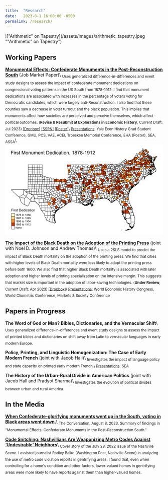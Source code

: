 ```yaml
---
title:  "Research"
date:   2023-8-1 16:00:00 -0500
permalink: /research/
---
```


!["Arithmetic" on Tapestry](/assets/images/arithmetic_tapestry.jpeg ""Arithmetic" on Tapestry")

## Working Papers

**[Monumental Effects: Confederate Monuments in the Post-Reconstruction South](https://ssrn.com/abstract=4451402)**
(Job Market Paper)\\
<sub>Uses generalized difference-in-differences and event study designs to assess the impact of confederate monument dedications on congressional voting patterns in the US South from 1878-1912. I find that monument dedications are associated with increases in the percentage of voters voting for Democratic candidates, which were largely anti-Reconstruction. I also find that these counties saw a decrease in voter turnout and the black population. This implies that monuments affect how societies are perceived and perceive themselves, which affect political outcomes. (**Revise & Resubmit at Explorations in Economic History**, Current Draft: Jul 2023) [\[Dropbox\]](https://www.dropbox.com/s/g1qshyoslzgxb1o/monuments_current.pdf?dl=0) [\[SSRN\]](https://ssrn.com/abstract=4451402) [\[Poster\]](https://alexntaylor.github.io/assets/documents/monuments_poster_EHA_8-23-23.pdf)\\
<ins>Presentations</ins>: Yale Econ History Grad Student Conference, GMU, PCS, VAE, ACEI, Troesken Memorial Conference, EHA (Poster), SEA, ASSA</sub>\\
![First Confederate Monument Dedications, 1878-1912](/assets/images/mon_yrded_map_4-14-23.png "First Confederate Monument Dedications, 1878-1912")

**[The Impact of the Black Death on the Adoption of the Printing Press](https://www.dropbox.com/s/824qoddbym035eb/BDPress_current.pdf?dl=0)**
(joint with Noel D. Johnson and Andrew Thomas)\\
<sub>Uses a 2SLS model to predict the impact of Black Death mortality on the adoption of the printing press. We find that cities with higher levels of Black Death mortality were less likely to adopt the printing press before both 1600. We also find that higher Black Death mortality is associated with later adoption and higher levels of printing specialization on the intensive margin. This suggests that market size is important in the adoption of labor-saving technologies. (**Under Review**, Current Draft: Apr 2023) [\[Dropbox\]](https://www.dropbox.com/s/824qoddbym035eb/BDPress_current.pdf?dl=0)\\
<ins>Presentations</ins>: World Economic History Congress, World Cliometric Conference, Markets & Society Conference</sub>

## Papers in Progress

**The Word of God or Man? Bibles, Dictionaries, and the Vernacular Shift**\\
<sub>Uses generalized difference-in-differences and event study designs to assess the impact of printed bibles and dictionaries on shift away from Latin to vernacular languages in early modern Europe.</sub>

**Policy, Printing, and Linguistic Homogenization: The Case of Early Modern French**
(joint with Jacob Hall)\\
<sub>Investigates the impact of language policy and state capacity on printed early modern French.\\
<ins>Presentations</ins>: SEA</sub>

**The History of the Urban-Rural Divide in American Politics**
(joint with Jacob Hall and Pradyot Sharma)\\
<sub>Investigates the evolution of political divides between urban and rural America.</sub>

## In the Media

**[When Confederate-glorifying monuments went up in the South, voting in Black areas went down.](https://theconversation.com/when-confederate-glorifying-monuments-went-up-in-the-south-voting-in-black-areas-went-down-208275)**\\
<sub>The Conversation, August 8, 2023. Summary of findings in "Monumental Effects: Confederate Monuments in the Post-Reconstruction South."</sub>

**[Code Snitching: Nashvillians Are Weaponizing Metro Codes Against ‘Undesirable’ Neighbors](https://www.nashvillescene.com/news/coverstory/code-snitching-nashvillians-are-weaponizing-metro-codes-against-undesirable-neighbors/article_5e94bd56-0c67-11ed-af4e-e3d04ad7e500.html)**\\
<sub>Cover story of the July 28, 2022 issue of the Nashville Scene. I assisted journalist Radley Balko (Washington Post, Nashville Scene) in analyzing the use of metro code violation reports in gentrifying areas. I found that, even when controlling for a home's condition and other factors, lower-valued homes in gentrifying areas were more likely to have reports against them than higher-valued homes.</sub>